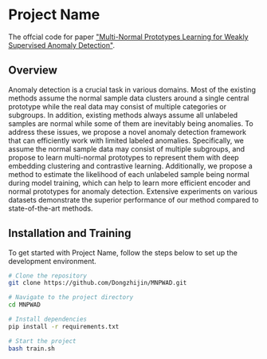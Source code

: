 # Project Name

The offcial code for paper ["Multi-Normal Prototypes Learning for Weakly Supervised Anomaly Detection"](https://arxiv.org/abs/2408.14498).

## Overview

Anomaly detection is a crucial task in various domains. Most of the existing methods assume the normal sample data clusters around a single central prototype while the real data may consist of multiple categories or subgroups. In addition, existing methods always assume all unlabeled samples are normal while some of them are inevitably being anomalies. To address these issues, we propose a novel anomaly detection framework that can efficiently work with limited labeled anomalies. Specifically, we assume the normal sample data may consist of multiple subgroups, and propose to learn multi-normal prototypes to represent them with deep embedding clustering and contrastive learning. Additionally, we propose a method to estimate the likelihood of each unlabeled sample being normal during model training, which can help to learn more efficient encoder and normal prototypes for anomaly detection. Extensive experiments on various datasets demonstrate the superior performance of our method compared to state-of-the-art methods.


## Installation and Training

To get started with Project Name, follow the steps below to set up the development environment.

```bash
# Clone the repository
git clone https://github.com/Dongzhijin/MNPWAD.git

# Navigate to the project directory
cd MNPWAD

# Install dependencies
pip install -r requirements.txt

# Start the project
bash train.sh

